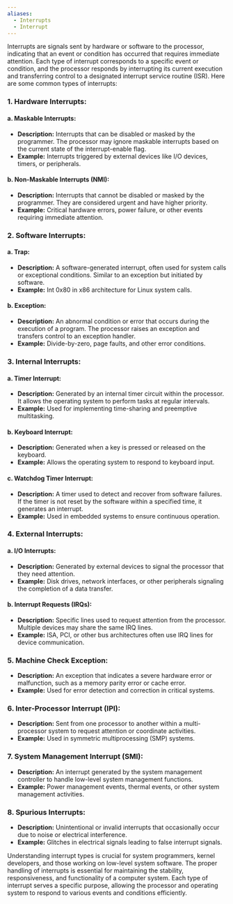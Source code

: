 ```yaml
---
aliases:
  - Interrupts
  - Interrupt
---
```

Interrupts are signals sent by hardware or software to the processor, indicating that an event or condition has occurred that requires immediate attention. Each type of interrupt corresponds to a specific event or condition, and the processor responds by interrupting its current execution and transferring control to a designated interrupt service routine (ISR). Here are some common types of interrupts:

### 1. **Hardware Interrupts:**

#### a. **Maskable Interrupts:**
   - **Description:** Interrupts that can be disabled or masked by the programmer. The processor may ignore maskable interrupts based on the current state of the interrupt-enable flag.
   - **Example:** Interrupts triggered by external devices like I/O devices, timers, or peripherals.

#### b. **Non-Maskable Interrupts (NMI):**
   - **Description:** Interrupts that cannot be disabled or masked by the programmer. They are considered urgent and have higher priority.
   - **Example:** Critical hardware errors, power failure, or other events requiring immediate attention.

### 2. **Software Interrupts:**

#### a. **Trap:**
   - **Description:** A software-generated interrupt, often used for system calls or exceptional conditions. Similar to an exception but initiated by software.
   - **Example:** Int 0x80 in x86 architecture for Linux system calls.

#### b. **Exception:**
   - **Description:** An abnormal condition or error that occurs during the execution of a program. The processor raises an exception and transfers control to an exception handler.
   - **Example:** Divide-by-zero, page faults, and other error conditions.

### 3. **Internal Interrupts:**

#### a. **Timer Interrupt:**
   - **Description:** Generated by an internal timer circuit within the processor. It allows the operating system to perform tasks at regular intervals.
   - **Example:** Used for implementing time-sharing and preemptive multitasking.

#### b. **Keyboard Interrupt:**
   - **Description:** Generated when a key is pressed or released on the keyboard.
   - **Example:** Allows the operating system to respond to keyboard input.

#### c. **Watchdog Timer Interrupt:**
   - **Description:** A timer used to detect and recover from software failures. If the timer is not reset by the software within a specified time, it generates an interrupt.
   - **Example:** Used in embedded systems to ensure continuous operation.

### 4. **External Interrupts:**

#### a. **I/O Interrupts:**
   - **Description:** Generated by external devices to signal the processor that they need attention.
   - **Example:** Disk drives, network interfaces, or other peripherals signaling the completion of a data transfer.

#### b. **Interrupt Requests (IRQs):**
   - **Description:** Specific lines used to request attention from the processor. Multiple devices may share the same IRQ lines.
   - **Example:** ISA, PCI, or other bus architectures often use IRQ lines for device communication.

### 5. **Machine Check Exception:**

- **Description:** An exception that indicates a severe hardware error or malfunction, such as a memory parity error or cache error.
- **Example:** Used for error detection and correction in critical systems.

### 6. **Inter-Processor Interrupt (IPI):**

- **Description:** Sent from one processor to another within a multi-processor system to request attention or coordinate activities.
- **Example:** Used in symmetric multiprocessing (SMP) systems.

### 7. **System Management Interrupt (SMI):**

- **Description:** An interrupt generated by the system management controller to handle low-level system management functions.
- **Example:** Power management events, thermal events, or other system management activities.

### 8. **Spurious Interrupts:**

- **Description:** Unintentional or invalid interrupts that occasionally occur due to noise or electrical interference.
- **Example:** Glitches in electrical signals leading to false interrupt signals.

Understanding interrupt types is crucial for system programmers, kernel developers, and those working on low-level system software. The proper handling of interrupts is essential for maintaining the stability, responsiveness, and functionality of a computer system. Each type of interrupt serves a specific purpose, allowing the processor and operating system to respond to various events and conditions efficiently.